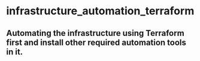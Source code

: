 # infrastructure_automation_terraform
## Automating the infrastructure using Terraform first and install other required automation tools in it.
